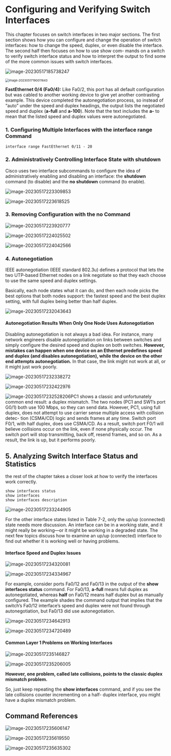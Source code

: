 # **Configuring and Verifying Switch Interfaces**

This chapter focuses on switch interfaces in two major sections. The first section shows how you can configure and change the operation of switch interfaces: how to change the speed, duplex, or even disable the interface. The second half then focuses on how to use show com- mands on a switch to verify switch interface status and how to interpret the output to find some of the more common issues with switch interfaces.

![image-20230517185738247](images/image-20230517185738247.png)

<img src="images/image-20230517190011643.png" alt="image-20230517190011643" style="zoom: 67%;" />

**FastEthernet 0/4 (Fa0/4):** Like Fa0/2, this port has all default configuration but was cabled to another working device to give yet another contrasting example. This device completed the autonegotiation process, so instead of “auto” under the speed and duplex headings, the output lists the negotiated speed and duplex (**a-full** and **a-100**). Note that the text includes the **a-** to mean that the listed speed and duplex values were autonegotiated.

### **1. Configuring Multiple Interfaces with the interface range Command**

```
interface range FastEthernet 0/11 - 20
```



### **2. Administratively Controlling Interface State with shutdown**

Cisco uses two interface subcommands to configure the idea of administratively enabling and disabling an interface: the **shutdown** command (to disable) and the **no shutdown** command (to enable).

![image-20230517223309853](images/image-20230517223309853.png)

<img src="images/image-20230517223618525.png" alt="image-20230517223618525"  />

### 3. **Removing Configuration with the no Command**

![image-20230517223920777](images/image-20230517223920777.png)

![image-20230517224025502](images/image-20230517224025502.png)

![image-20230517224042566](images/image-20230517224042566.png)

### 4. **Autonegotiation**

IEEE autonegotiation (IEEE standard 802.3u) defines a protocol that lets the two UTP-based Ethernet nodes on a link negotiate so that they each choose to use the same speed and duplex settings. 

Basically, each node states what it can do, and then each node picks the best options that both nodes support: the fastest speed and the best duplex setting, with full duplex being better than half duplex.

![image-20230517232043643](images/image-20230517232043643.png)

#### **Autonegotiation Results When Only One Node Uses Autonegotiation**

Disabling autonegotiation is not always a bad idea. For instance, many network engineers disable autonegotiation on links between switches and simply configure the desired speed and duplex on both switches. **However, mistakes can happen when one device on an Ethernet predefines speed and duplex (and disables autonegotiation), while the device on the other end attempts autonegotiation.** In that case, the link might not work at all, or it might just work poorly.

![image-20230517232338272](images/image-20230517232338272.png)

![image-20230517232422976](images/image-20230517232422976.png)

![image-20230517232528206](images/image-20230517232528206.png)PC1 shows a classic and unfortunately common end result: a duplex mismatch. The two nodes (PC1 and SW1’s port G0/1) both use 100 Mbps, so they can send data. However, PC1, using full duplex, does not attempt to use carrier sense multiple access with collision detec- tion (CSMA/CD) logic and sends frames at any time. Switch port F0/1, with half duplex, does use CSMA/CD. As a result, switch port F0/1 will believe collisions occur on the link, even if none physically occur. The switch port will stop transmitting, back off, resend frames, and so on. As a result, the link is up, but it performs poorly. 

## 5. **Analyzing Switch Interface Status and Statistics**

the rest of the chapter takes a closer look at how to verify the interfaces work correctly.

```shell
show interfaces status 
show interfaces
show interfaces description
```

![image-20230517233244905](images/image-20230517233244905.png)

For the other interface states listed in Table 7-2, only the up/up (connected) state needs more discussion. An interface can be in a working state, and it might really be working—or it might be working in a degraded state. The next few topics discuss how to examine an up/up (connected) interface to find out whether it is working well or having problems.

#### **Interface Speed and Duplex Issues**

![image-20230517234320081](images/image-20230517234320081.png)

![image-20230517234334967](images/image-20230517234334967.png)

For example, consider ports Fa0/12 and Fa0/13 in the output of the **show interfaces status** command. For Fa0/13, **a-full** means full duplex as autonegotiated, whereas **half** on Fa0/12 means half duplex but as manually configured. The example shades the command output that implies that the switch’s Fa0/12 interface’s speed and duplex were not found through autonegotiation, but Fa0/13 did use autonegotiation.

![image-20230517234642913](images/image-20230517234642913.png)

![image-20230517234720489](images/image-20230517234720489.png)

#### **Common Layer 1 Problems on Working Interfaces**

![image-20230517235146827](images/image-20230517235146827.png)

![image-20230517235206005](images/image-20230517235206005.png)

**However, one problem, called late collisions, points to the classic duplex mismatch problem.**

So, just keep repeating the **show interfaces** command, and if you see the late collisions counter incrementing on a half- duplex interface, you might have a duplex mismatch problem.

## **Command References**

![image-20230517235606147](images/image-20230517235606147.png)

![image-20230517235619550](images/image-20230517235619550.png)

![image-20230517235635302](images/image-20230517235635302.png)
